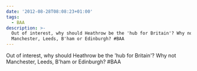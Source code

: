 ```yaml
---
date: '2012-08-28T08:08:23+01:00'
tags:
  - BAA
description: >-
  Out of interest, why should Heathrow be the 'hub for Britain'? Why not
  Manchester, Leeds, B'ham or Edinburgh? #BAA
---
```

Out of interest, why should Heathrow be the 'hub for Britain'? Why not Manchester, Leeds, B'ham or Edinburgh? #BAA
